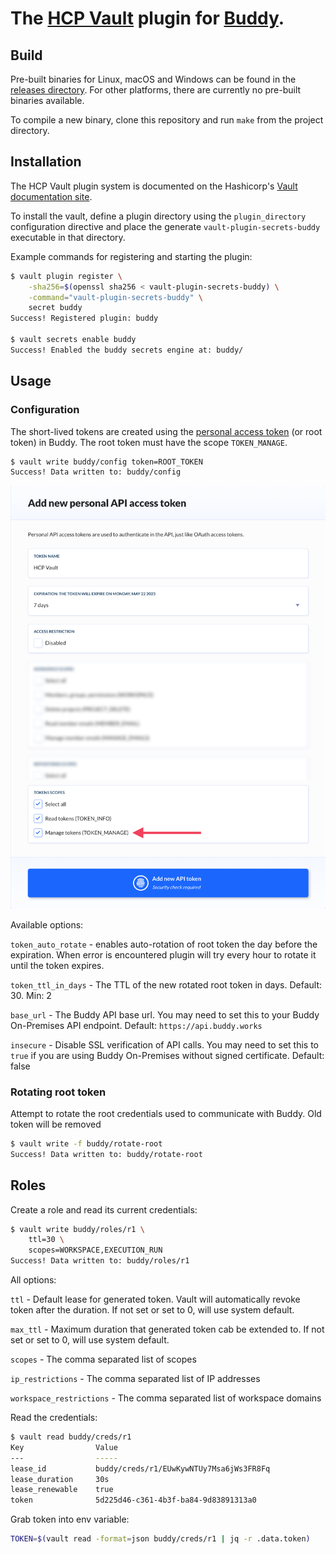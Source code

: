 # The [HCP Vault](https://www.vaultproject.io) plugin for [Buddy](https://buddy.works).

## Build

Pre-built binaries for Linux, macOS and Windows can be found in the [releases directory](https://github.com/buddy/vault-plugin-secrets-buddy/releases). For other platforms, there are currently no pre-built binaries available.

To compile a new binary, clone this repository and run `make` from the project directory.

## Installation

The HCP Vault plugin system is documented on the Hashicorp's [Vault documentation site](https://www.vaultproject.io/docs/internals/plugins.html).

To install the vault, define a plugin directory using the `plugin_directory` configuration directive and place the generate `vault-plugin-secrets-buddy` executable in that directory.

Example commands for registering and starting the plugin:
```sh
$ vault plugin register \
    -sha256=$(openssl sha256 < vault-plugin-secrets-buddy) \
    -command="vault-plugin-secrets-buddy" \
    secret buddy
Success! Registered plugin: buddy

$ vault secrets enable buddy
Success! Enabled the buddy secrets engine at: buddy/
```

## Usage

### Configuration

The short-lived tokens are created using the [personal access token](/docs/api/getting-started/oauth2/personal-access-token) (or root token) in Buddy. The root token must have the scope `TOKEN_MANAGE`.

```sh
$ vault write buddy/config token=ROOT_TOKEN
Success! Data written to: buddy/config
```
![Root token config](/root-token-config.png?raw=true)

Available options:

`token_auto_rotate` - enables auto-rotation of root token the day before the expiration. When error is encountered plugin will try every hour to rotate it until the token expires.

`token_ttl_in_days` - The TTL of the new rotated root token in days. Default: 30. Min: 2

`base_url` - The Buddy API base url. You may need to set this to your Buddy On-Premises API endpoint. Default: `https://api.buddy.works`

`insecure` - Disable SSL verification of API calls. You may need to set this to `true` if you are using Buddy On-Premises without signed certificate. Default: false

### Rotating root token

Attempt to rotate the root credentials used to communicate with Buddy. Old token will be removed

```sh
$ vault write -f buddy/rotate-root
Success! Data written to: buddy/rotate-root
```

## Roles

Create a role and read its current credentials:

```sh
$ vault write buddy/roles/r1 \
    ttl=30 \
    scopes=WORKSPACE,EXECUTION_RUN
Success! Data written to: buddy/roles/r1    
```

All options:

`ttl` - Default lease for generated token. Vault will automatically revoke token after the duration. If not set or set to 0, will use system default.

`max_ttl` - Maximum duration that generated token cab be extended to. If not set or set to 0, will use system default.

`scopes` - The comma separated list of scopes

`ip_restrictions` - The comma separated list of IP addresses

`workspace_restrictions` - The comma separated list of workspace domains

Read the credentials:

```sh
$ vault read buddy/creds/r1
Key                Value
---                -----
lease_id           buddy/creds/r1/EUwKywNTUy7Msa6jWs3FR8Fq
lease_duration     30s
lease_renewable    true
token              5d225d46-c361-4b3f-ba84-9d83891313a0
```

Grab token into env variable:

```sh
TOKEN=$(vault read -format=json buddy/creds/r1 | jq -r .data.token)
```





